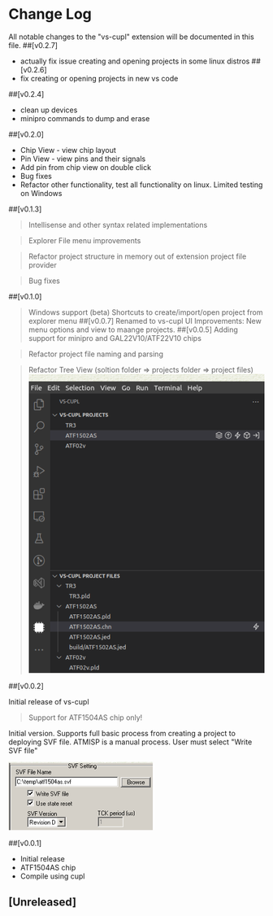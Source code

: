 # Change Log

All notable changes to the "vs-cupl" extension will be documented in this file.
##[v0.2.7]
- actually fix issue creating and opening projects in some linux distros
##[v0.2.6]
- fix creating or opening projects in new vs code

##[v0.2.4]
- clean up devices
- minipro commands to dump and erase

##[v0.2.0]
- Chip View - view chip layout
- Pin View - view pins and their signals
- Add pin from chip view on double click
- Bug fixes
- Refactor other functionality, test all functionality on linux. Limited testing on Windows

##[v0.1.3]
> Intellisense and other syntax related implementations

> Explorer  File menu improvements

> Refactor project structure in memory out of extension project file provider

> Bug fixes

##[v0.1.0]
> Windows support (beta)
> Shortcuts to create/import/open project from explorer menu
##[v0.0.7]
> Renamed to vs-cupl
> UI Improvements: New menu options and view to maange projects.
##[v0.0.5]
> Adding support for minipro and GAL22V10/ATF22V10 chips

> Refactor project file naming and parsing

> Refactor Tree View (soltion folder => projects folder => project files)
![Preview](assets/images/activity-bar.png)

##[v0.0.2]

Initial release of vs-cupl
> Support for ATF1504AS chip only!


Initial version. Supports full basic process from creating a project to deploying SVF file.
ATMISP is a manual process. User must select "Write SVF file"

![](assets/images/atmisp-svf.png)

##[v0.0.1]

- Initial release
- ATF1504AS chip
- Compile using cupl
## [Unreleased]
